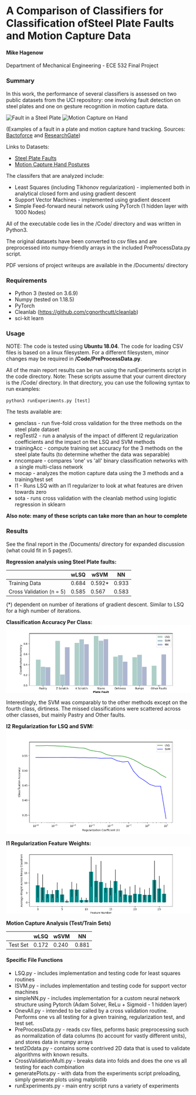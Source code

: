 # A Comparison of Classifiers for Classification ofSteel Plate Faults and Motion Capture Data
#### Mike Hagenow
Department of Mechanical Engineering - ECE 532 Final Project
### Summary
In this work, the performance of several classifiers is assessed on two public datasets from the UCI repository: one involving fault detection on steel plates and one on gesture recognition in motion capture data.

![Fault in a Steel Plate](https://www.bactoforce.com/wp-content/uploads/2014/08/figure3.jpg)
![Motion Capture on Hand](https://www.researchgate.net/profile/Xiaopeng_Yang3/publication/238693963/figure/fig1/AS:298744454107149@1448237636658/Marker-set-for-hand-motion-capture.png)

(Examples of a fault in a plate and motion capture hand tracking. Sources: [Bactoforce](https://www.bactoforce.com/detection-biofilms/) and [ResearchGate](https://www.researchgate.net/figure/Marker-set-for-hand-motion-capture_fig1_238693963))

Links to Datasets:
* [Steel Plate Faults](https://archive.ics.uci.edu/ml/datasets/Steel+Plates+Faults)
* [Motion Capture Hand Postures](https://archive.ics.uci.edu/ml/datasets/Motion+Capture+Hand+Postures)


The classifers that are analyzed include:
* Least Squares (including Tikhonov regularization) - implemented both in analytical closed form and using gradient descent
* Support Vector Machines  - implemented using gradient descent
* Simple Feed-forward neural network using PyTorch (1 hidden layer with 1000 Nodes)

All of the executable code lies in the /Code/ directory and was written in Python3.

The original datasets have been converted to csv files and are preprocessed into numpy-friendly arrays in the included PreProcessData.py script.

PDF versions of project writeups are available in the /Documents/ directory

### Requirements
* Python 3 (tested on 3.6.9)
* Numpy (tested on 1.18.5)
* PyTorch
* Cleanlab (https://github.com/cgnorthcutt/cleanlab)
* sci-kit learn

### Usage
NOTE: The code is tested using **Ubuntu 18.04**. The code for loading CSV files is based on a linux filesystem.
For a different filesystem, minor changes may be required in **/Code/PreProcessData.py**.

All of the main report results can be run using the runExperiments script in the code directory. Note: These scripts assume that your
 current directory is the /Code/ directory. In that directory, you can use the following syntax to run examples:

`python3 runExperiments.py [test]`

The tests available are:
* genclass - run five-fold cross validation for the three methods on the steel plate dataset
* regTestl2 - run a analysis of the impact of different l2 regularization coefficients and the impact
on the LSQ and SVM methods
* trainingAcc - compute training set accuracy for the 3 methods on the steel plate faults (to determine whether the data was separable)
* nncompare - compares 'one' vs 'all' binary classification networks with a single multi-class network
* mocap - analyzes the motion capture data using the 3 methods and a training/test set
* l1 - Runs LSQ with an l1 regularizer to look at what features are driven towards zero
* sota - runs cross validation with the cleanlab method using logistic regression in sklearn

**Also note: many of these scripts can take more than an hour to complete**


### Results
See the final report in the /Documents/ directory for expanded discussion (what could fit in 5 pages!).

**Regression analysis using Steel Plate faults:**

|    | wLSQ | wSVM | NN|  
| ------------- | ------------- | ------------- | ------------- |
| Training Data  | 0.684  | 0.592* | 0.933 |
| Cross Validation (n = 5)  | 0.585 | 0.567 | 0.583 |

(*) dependent on number of iterations of gradient descent. Similar to LSQ for a high number of iterations.

**Classification Accuracy Per Class:**
![Per Class Accuracy](/imgs/classification_per_class.png)

Interestingly, the SVM was comparably to the other methods except on the fourth class, dirtiness. The missed classifications were scattered
across other classes, but mainly Pastry and Other faults.

**l2 Regularization for LSQ and SVM:**
![l2_reg](/imgs/regularization_l2.png)

**l1 Regularization Feature Weights:**
![l1_weights](/imgs/features_l1_faults.png)

**Motion Capture Analysis (Test/Train Sets)**

|    | wLSQ | wSVM | NN|  
| ------------- | ------------- | ------------- | ------------- |
| Test Set  | 0.172  | 0.240 | 0.881 |


#### Specific File Functions
* LSQ.py - includes implementation and testing code for least squares routines
* lSVM.py - includes implementation and testing code for support vector machines
* simpleNN.py - includes implementation for a custom neural network structure using Pytorch (Adam Solver, ReLu + Sigmoid - 1 hidden layer)
* OnevAll.py - intended to be called by a cross validation routine. Performs one vs all testing for
a given training, regularization test, and test set.
* PreProcessData.py - reads csv files, peforms basic preprocessing such as normalization of data columns (to account for vastly different units), and stores data in numpy arrays
* test2Ddata.py - contains some contrived 2D data that is used to validate algorithms with known results.
* CrossValidationMulti.py - breaks data into folds and does the one vs all testing for each combination
* generatePlots.py - with data from the experiments script preloading, simply generate plots using matplotlib
* runExperiments.py - main entry script runs a variety of experiments